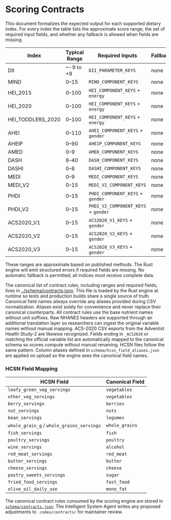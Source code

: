 # Scoring Contracts

This document formalizes the expected output for each supported dietary index. For every index the table lists the approximate score range, the set of required input fields, and whether any fallback is allowed when fields are missing.

| Index | Typical Range | Required Inputs | Fallbacks |
|-------|---------------|-----------------|-----------|
| DII | ~-9 to +9 | `DII_PARAMETER_KEYS` | none |
| MIND | 0–15 | `MIND_COMPONENT_KEYS` | none |
| HEI_2015 | 0–100 | `HEI_COMPONENT_KEYS` + `energy` | none |
| HEI_2020 | 0–100 | `HEI_COMPONENT_KEYS` + `energy` | none |
| HEI_TODDLERS_2020 | 0–100 | `HEI_COMPONENT_KEYS` + `energy` | none |
| AHEI | 0–110 | `AHEI_COMPONENT_KEYS` + `gender` | none |
| AHEIP | 0–90 | `AHEIP_COMPONENT_KEYS` | none |
| AMED | 0–9 | `AMED_COMPONENT_KEYS` | none |
| DASH | 8–40 | `DASH_COMPONENT_KEYS` | none |
| DASHI | 0–8 | `DASHI_COMPONENT_KEYS` | none |
| MEDI | 0–9 | `MEDI_COMPONENT_KEYS` | none |
| MEDI_V2 | 0–15 | `MEDI_V2_COMPONENT_KEYS` | none |
| PHDI | 0–15 | `PHDI_COMPONENT_KEYS` + `gender` | none |
| PHDI_V2 | 0–15 | `PHDI_V2_COMPONENT_KEYS` + `gender` | none |
| ACS2020_V1 | 0–15 | `ACS2020_V1_KEYS` + `gender` | none |
| ACS2020_V2 | 0–15 | `ACS2020_V2_KEYS` + `gender` | none |
| ACS2020_V3 | 0–15 | `ACS2020_V3_KEYS` + `gender` | none |

These ranges are approximate based on published methods. The Rust engine will emit structured errors if required fields are missing. No automatic fallback is permitted; all indices must receive complete data.

The canonical list of contract rules, including ranges and required fields, lives in [../schema/contracts.json](../schema/contracts.json). This file is loaded by the Rust engine at runtime so tests and production builds share a single source of truth.
Canonical field names always override any aliases provided during CSV normalization. Aliases exist solely for convenience and never replace their canonical counterparts.
All contract rules use the base nutrient names without unit suffixes.
Raw NHANES headers are supported through an additional translation layer so researchers can ingest the original variable names without manual mapping.
ACS-2020 CSV exports from the Adventist Health Study-2 are likewise recognized. Fields ending in `_ACS2020` or matching the official variable list are automatically mapped to the canonical schema so scores compute without manual renaming.
HCSN files follow the same pattern. Column aliases defined in `schema/hcsn_field_aliases.json` are applied on upload so the engine sees the canonical field names.

### HCSN Field Mapping

| HCSN Field | Canonical Field |
|------------|-----------------|
| `leafy_green_veg_servings` | `vegetables` |
| `other_veg_servings` | `vegetables` |
| `berry_servings` | `berries` |
| `nut_servings` | `nuts` |
| `bean_servings` | `legumes` |
| `whole_grain_g` / `whole_grains_servings` | `whole_grains` |
| `fish_servings` | `fish` |
| `poultry_servings` | `poultry` |
| `wine_servings` | `alcohol` |
| `red_meat_servings` | `red_meat` |
| `butter_servings` | `butter` |
| `cheese_servings` | `cheese` |
| `pastry_sweets_servings` | `sugar` |
| `fried_food_servings` | `fast_food` |
| `olive_oil_daily_use` | `mono_fat` |

The canonical contract rules consumed by the scoring engine are stored in
[`schema/contracts.json`](../schema/contracts.json). The Intelligent
System Agent writes any proposed adjustments to `.codex/contracts/` for
maintainer review.
